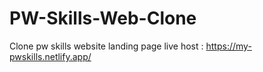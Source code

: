 # PW-Skills-Web-Clone
Clone pw skills website landing page
live host : https://my-pwskills.netlify.app/
